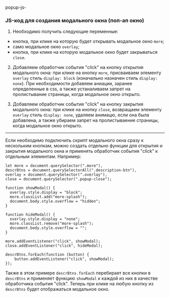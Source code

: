 popup-js-

### JS-код для создания модального окна (поп-ап окно)

1. Необходимо получить следующие переменные:
* кнопка, при клике на которую будет открывать модальное окно `more`;
* само модальное окно `overlay`;
* кнопка, при клике на которую модальное окно будет закрываться `close`.

2. Добавляем обработчик события "click" на кнопку открытия модального окна: при клике на кнопку `more`, присваиваем элементу `overlay` стиль `display: block` (изначально назначен стиль `display: none`). При необходимости добавяем аниации, заранее определенные в css, а также устаналиваем запрет на пролистывание страницы, когда модальное окно открыто.

3. Добавляем обработчик события "click" на кнопку закрытия модального окна: при клике на кнопку `close`, возвращаем элементу `overlay` стиль `display: none`, удаляем анимацю, если она была добавлена, а также убираем запрет на пролистываение страницы, когда модальное окно открыто.

---

Если необходимо подключить скрипт модального окна сразу к нескольким кнопкам, можно создать отдельно функции для открытия и закрытия модального окна и применять обработчик события "click" к отдельным элементам. Например:

    let more = document.querySelector(".more"),
    descrBtns = document.querySelectorAll(".description-btn"),
    overlay = document.querySelector(".overlay"),
    close = document.querySelector(".popup-close");

    function showModal() {
      overlay.style.display = "block";
      more.classList.add("more-splash");
      document.body.style.overflow = "hidden";
    }

    function hideModal() {
      overlay.style.display = "none";
      more.classList.remove("more-splash");
      document.body.style.overflow = "";
    }

    more.addEventListener("click", showModal);
    close.addEventListener("click", hideModal);
    
    descrBtns.forEach(function (button) {
        button.addEventListener("click", showModal);
    });
    
Также в этом примере `descrBtns.forEach` перебирает все кнопки в `descrBtns` и применяет функцию `showModal` к каждой из них в качестве обработчика события "click". Теперь при клике на любую кнопку из `descrBtns` будет отображаться модальное окно.

